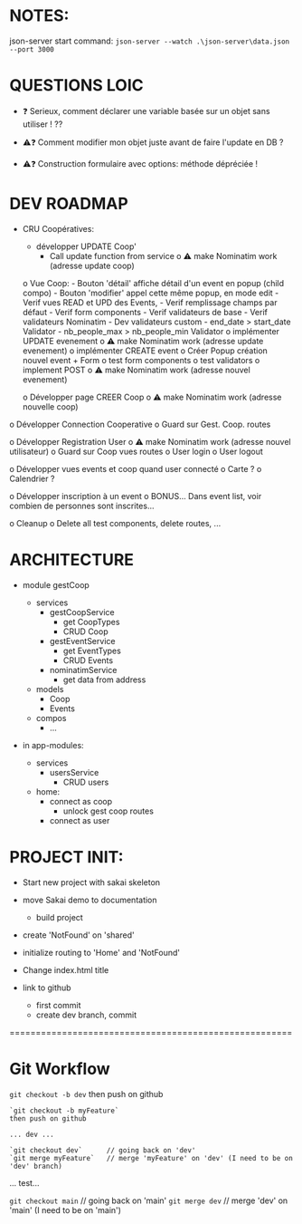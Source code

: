 # NOTES:
json-server start command:
`json-server --watch .\json-server\data.json --port 3000`


# QUESTIONS LOIC
- ❓ Serieux, comment déclarer une variable basée sur un objet sans utiliser ! ??

- ⚠️❓ Comment modifier mon objet juste avant de faire l'update en DB ?
- ⚠️❓ Construction formulaire avec options: méthode dépréciée !


# DEV ROADMAP
- CRU Coopératives:
	- développer UPDATE Coop'
		- Call update function from service
			o ⚠️ make Nominatim work  (adresse update coop)

	o Vue Coop:
		- Bouton 'détail' affiche détail d'un event en popup (child compo)
		- Bouton 'modifier' appel cette même popup, en mode edit
		- Verif vues READ et UPD des Events,
			- Verif remplissage champs par défaut
			- Verif form components 
			- Verif validateurs de base
			- Verif validateurs Nominatim
		- Dev validateurs custom
			- end_date > start_date Validator
			- nb_people_max > nb_people_min Validator
		o implémenter UPDATE evenement
			o ⚠️ make Nominatim work (adresse update evenement)
		o implémenter CREATE event
			o Créer Popup création nouvel event + Form
				o test form components
				o test validators
			o implement POST
				o ⚠️ make Nominatim work (adresse nouvel evenement)

	o Développer page CREER Coop
		o ⚠️ make Nominatim work  (adresse nouvelle coop)

o Développer Connection Cooperative
	o Guard sur Gest. Coop. routes

o Développer Registration User
	o ⚠️ make Nominatim work (adresse nouvel utilisateur)
	o Guard sur Coop vues routes
	o User login
	o User logout

o Développer vues events et coop quand user connecté
	o Carte ?
	o Calendrier ?

o Développer inscription à un event
	o BONUS... Dans event list, voir combien de personnes sont inscrites...

o Cleanup
	o Delete all test components, delete routes, ...


# ARCHITECTURE
- module gestCoop
	- services
		- gestCoopService
			- get CoopTypes
			- CRUD Coop
		- gestEventService
			- get EventTypes
			- CRUD Events
		- nominatimService
			- get data from address
	- models
		- Coop
		- Events
	- compos
		- ...

- in app-modules:
	- services
		- usersService
			- CRUD users
	- home: 
		- connect as coop
			- unlock gest coop routes
		- connect as user


# PROJECT INIT: 
- Start new project with sakai skeleton
- move Sakai demo to documentation
	- build project
- create 'NotFound' on 'shared'
- initialize routing to 'Home' and 'NotFound'

- Change index.html title

- link to github
	- first commit
	- create dev branch, commit

======================================================

# Git Workflow
`git checkout -b dev`
then push on github

	`git checkout -b myFeature`
	then push on github

	... dev ...

	`git checkout dev`		// going back on 'dev'
	`git merge myFeature` 	// merge 'myFeature' on 'dev' (I need to be on 'dev' branch)

... test...

`git checkout main` 		// going back on 'main'
`git merge dev` 			// merge 'dev' on 'main' (I need to be on 'main')
